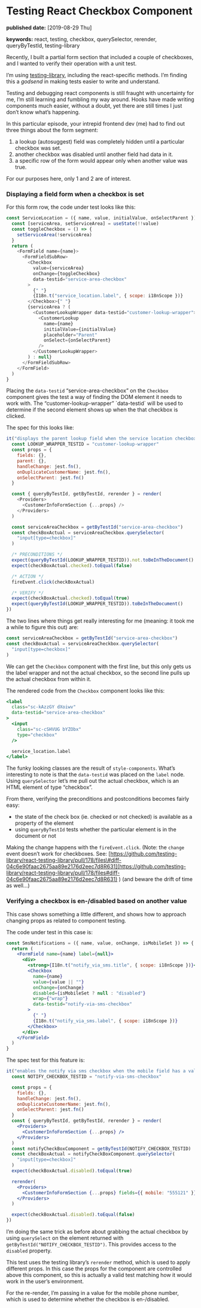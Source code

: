 # Testing React Checkbox Component

**published date:** \[2019-08-29 Thu\]

**keywords:** react, testing, checkbox, querySelector, rerender, queryByTestId, testing-library

Recently, I built a partial form section that included a couple of checkboxes, and I wanted to verify their operation with a unit test.

I’m using [testing-library](https://testing-library.com/docs/intro), including the react-specific methods. I’m finding this a _godsend_ in making tests easier to write and understand.

Testing and debugging react components is still fraught with uncertainty for me, I’m still learning and fumbling my way around. Hooks have made writing components much easier, without a doubt, yet there are still times I just don’t know what’s happening.

In this particular episode, your intrepid frontend dev \(me\) had to find out three things about the form segment:

1. a lookup \(autosuggest\) field was completely hidden until a particular checkbox was set.
2. another checkbox was disabled until another field had data in it.
3. a specific row of the form would appear only when another value was true.

For our purposes here, only 1 and 2 are of interest.

### Displaying a field form when a checkbox is set

For this form row, the code under test looks like this:

```javascript
const ServiceLocation = ({ name, value, initialValue, onSelectParent }) => {
  const [serviceArea, setServiceArea] = useState(!!value)
  const toggleCheckbox = () => {
    setServiceArea(!serviceArea)
  }
  return (
    <FormField name={name}>
      <FormFieldSubRow>
        <Checkbox
          value={serviceArea}
          onChange={toggleCheckbox}
          data-testid="service-area-checkbox"
        >
          {" "}
          {I18n.t("service_location.label", { scope: i18nScope })}
        </Checkbox>{" "}
        {serviceArea ? (
          <CustomerLookupWrapper data-testid="customer-lookup-wrapper">
            <CustomerLookup
              name={name}
              initialValue={initialValue}
              placeholder="Parent"
              onSelect={onSelectParent}
            />
          </CustomerLookupWrapper>
        ) : null}
      </FormFieldSubRow>
    </FormField>
  )
}
```

Placing the `data-testid` “service-area-checkbox” on the `Checkbox` component gives the test a way of finding the DOM element it needs to work with. The “customer-lookup-wrapper” \`data-testid\` will be used to determine if the second element shows up when the that checkbox is clicked.

The spec for this looks like:

```javascript
it("displays the parent lookup field when the service location checkbox becomes checked", async () => {
  const LOOKUP_WRAPPER_TESTID = "customer-lookup-wrapper"
  const props = {
    fields: {},
    parent: {},
    handleChange: jest.fn(),
    onDuplicateCustomerName: jest.fn(),
    onSelectParent: jest.fn()
  }

  const { queryByTestId, getByTestId, rerender } = render(
    <Providers>
      <CustomerInfoFormSection {...props} />
    </Providers>
  )

  const serviceAreaCheckbox = getByTestId("service-area-checkbox")
  const checkBoxActual = serviceAreaCheckbox.querySelector(
    "input[type=checkbox]"
  )

  /* PRECONDITIONS */
  expect(queryByTestId(LOOKUP_WRAPPER_TESTID)).not.toBeInTheDocument()
  expect(checkBoxActual.checked).toEqual(false)

  /* ACTION */
  fireEvent.click(checkBoxActual)

  /* VERIFY */
  expect(checkBoxActual.checked).toEqual(true)
  expect(queryByTestId(LOOKUP_WRAPPER_TESTID)).toBeInTheDocument()
})
```

The two lines where things get really interesting for me \(meaning: it took me a while to figure this out\) are:

```javascript
const serviceAreaCheckbox = getByTestId("service-area-checkbox")
const checkBoxActual = serviceAreaCheckbox.querySelector(
  "input[type=checkbox]"
)
```

We can get the `Checkbox` component with the first line, but this only gets us the label wrapper and not the actual checkbox, so the second line pulls up the actual checkbox from within it.

The rendered code from the `Checkbox` component looks like this:

```jsx
<label
  class="sc-kAzzGY dXoiwv"
  data-testid="service-area-checkbox"
>
  <input
    class="sc-cSHVUG bYZObx"
    type="checkbox"
  />

  service_location.label
</label>
```

The funky looking classes are the result of `style-components`. What’s interesting to note is that the `data-testid` was placed on the `label` node. Using `querySelector` let’s me pull out the actual checkbox, which is an HTML element of type “checkbox”.

From there, verifying the preconditions and postconditions becomes fairly easy:

* the state of the check box \(ie. checked or not checked\) is available as a property of the element
* using `queryByTestId` tests whether the particular element is in the document or not

Making the change happens with the `fireEvent.click`. \(Note: the `change` event doesn’t work for checkboxes. See: [https://github.com/testing-library/react-testing-library/pull/178/files\#diff-04c6e90faac2675aa89e2176d2eec7d8R631](https://github.com/testing-library/react-testing-library/pull/178/files#diff-04c6e90faac2675aa89e2176d2eec7d8R631) \) \(and beware the drift of time as well…\)

### Verifying a checkbox is en-/disabled based on another value

This case shows something a little different, and shows how to approach changing props as related to component testing.

The code under test in this case is:

```jsx
const SmsNotifications = ({ name, value, onChange, isMobileSet }) => {
  return (
    <FormField name={name} label={null}>
      <div>
        <strong>{I18n.t("notify_via_sms.title", { scope: i18nScope })}</strong>
        <Checkbox
          name={name}
          value={value || ""}
          onChange={onChange}
          disabled={isMobileSet ? null : "disabled"}
          wrap={"wrap"}
          data-testid="notify-via-sms-checkbox"
        >
          {" "}
          {I18n.t("notify_via_sms.label", { scope: i18nScope })}
        </Checkbox>
      </div>
    </FormField>
  )
}

```

The spec test for this feature is:

```jsx
it("enables the notify via sms checkbox when the mobile field has a value", () => {
  const NOTIFY_CHECKBOX_TESTID = "notify-via-sms-checkbox"

  const props = {
    fields: {},
    handleChange: jest.fn(),
    onDuplicateCustomerName: jest.fn(),
    onSelectParent: jest.fn()
  }
  const { queryByTestId, getByTestId, rerender } = render(
    <Providers>
      <CustomerInfoFormSection {...props} />
    </Providers>
  )
  const notifyCheckBoxComponent = getByTestId(NOTIFY_CHECKBOX_TESTID)
  const checkBoxActual = notifyCheckBoxComponent.querySelector(
    "input[type=checkbox]"
  )
  expect(checkBoxActual.disabled).toEqual(true)

  rerender(
    <Providers>
      <CustomerInfoFormSection {...props} fields={{ mobile: "555121" }} />
    </Providers>
  )

  expect(checkBoxActual.disabled).toEqual(false)
})
```

I’m doing the same trick as before about grabbing the actual checkbox by using `querySelect` on the element returned with `getByTestId("NOTIFY_CHECKBOX_TESTID")`. This provides access to the `disabled` property.

This test uses the testing library’s `rerender` method, which is used to apply different props. In this case the props for the component are controlled above this component, so this is actually a valid test matching how it would work in the user’s environment.

For the re-render, I’m passing in a value for the mobile phone number, which is used to determine whether the checkbox is en-/disabled.
